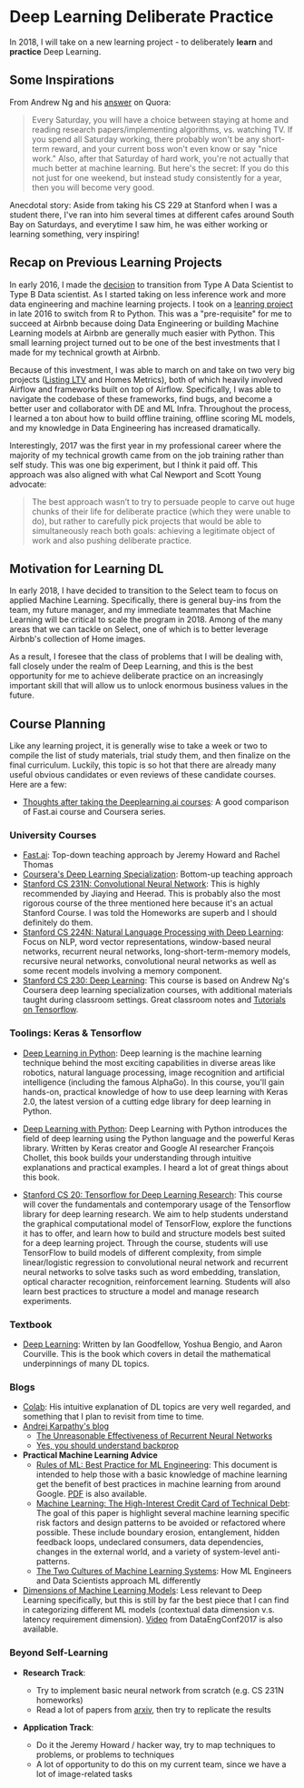 # Deep Learning Deliberate Practice

In 2018, I will take on a new learning project - to deliberately **learn** and **practice** Deep Learning.

## Some Inspirations

From Andrew Ng and his [answer](https://www.quora.com/How-should-you-start-a-career-in-Machine-Learning) on Quora:

> Every Saturday, you will have a choice between staying at home and reading research papers/implementing algorithms, vs. watching TV. If you spend all Saturday working, there probably won't be any short-term reward, and your current boss won't even know or say "nice work." Also, after that Saturday of hard work, you're not actually that much better at machine learning. But here's the secret: If you do this not just for one weekend, but instead study consistently for a year, then you will become very good.

Anecdotal story: Aside from taking his CS 229 at Stanford when I was a student there, I've ran into him several times at different cafes around South Bay on Saturdays, and everytime I saw him, he was either working or learning something, very inspiring!

## Recap on Previous Learning Projects

In early 2016, I made the [decision](https://medium.com/@rchang/advice-for-new-and-junior-data-scientists-2ab02396cf5b) to transition from Type A Data Scientist to Type B Data scientist. As I started taking on less inference work and more data engineering and machine learning projects. I took on a [leanring project](https://github.com/robert8138/python-deliberate-practice) in late 2016 to switch from R to Python. This was a "pre-requisite" for me to succeed at Airbnb because doing Data Engineering or building Machine Learning models at Airbnb are generally much easier with Python. This small learning project turned out to be one of the best investments that I made for my technical growth at Airbnb.

Because of this investment, I was able to march on and take on two very big projects ([Listing LTV](https://medium.com/airbnb-engineering/using-machine-learning-to-predict-value-of-homes-on-airbnb-9272d3d4739d) and Homes Metrics), both of which heavily involved Airflow and frameworks built on top of Airflow. Specifically, I was able to navigate the codebase of these frameworks, find bugs, and become a better user and collaborator with DE and ML Infra. Throughout the process, I learned a ton about how to build offline training, offline scoring ML models, and my knowledge in Data Engineering has increased dramatically. 

Interestingly, 2017 was the first year in my professional career where the majority of my technical growth came from on the job training rather than self study. This was one big experiment, but I think it paid off. This approach was also aligned with what Cal Newport and Scott Young advocate:

> The best approach wasn’t to try to persuade people to carve out huge chunks of their life for deliberate practice (which they were unable to do), but rather to carefully pick projects that would be able to simultaneously reach both goals: achieving a legitimate object of work and also pushing deliberate practice.

## Motivation for Learning DL

In early 2018, I have decided to transition to the Select team to focus on applied Machine Learning. Specifically, there is general buy-ins from the team, my future manager, and my immediate teammates that Machine Learning will be critical to scale the program in 2018. Among of the many areas that we can tackle on Select, one of which is to better leverage Airbnb's collection of Home images. 

As a result, I foresee that the class of problems that I will be dealing with, fall closely under the realm of Deep Learning, and this is the best opportunity for me to achieve deliberate practice on an increasingly important skill that will allow us to unlock enormous business values in the future.

## Course Planning

Like any learning project, it is generally wise to take a week or two to compile the list of study materials, trial study them, and then finalize on the final curriculum. Luckily, this topic is so hot that there are already many useful obvious candidates or even reviews of these candidate courses. Here are a few:

* [Thoughts after taking the Deeplearning.ai courses](https://towardsdatascience.com/thoughts-after-taking-the-deeplearning-ai-courses-8568f132153): A good comparison of Fast.ai course and Coursera series.

### University Courses

* [Fast.ai](http://wiki.fast.ai/index.php/Main_Page): Top-down teaching approach by Jeremy Howard and Rachel Thomas
* [Coursera's Deep Learning Specialization](https://www.coursera.org/specializations/deep-learning): Bottom-up teaching approach
* [Stanford CS 231N: Convolutional Neural Network](http://cs231n.stanford.edu/syllabus.html): This is highly recommended by Jiaying and Heerad. This is probably also the most rigorous course of the three mentioned here because it's an actual Stanford Course. I was told the Homeworks are superb and I should definitely do them.
* [Stanford CS 224N: Natural Language Processing with Deep Learning](http://web.stanford.edu/class/cs224n/): Focus on NLP, word vector representations, window-based neural networks, recurrent neural networks, long-short-term-memory models, recursive neural networks, convolutional neural networks as well as some recent models involving a memory component.
* [Stanford CS 230: Deep Learning](http://cs230.stanford.edu/syllabus.html): This course is based on Andrew Ng's Coursera deep learning specialization courses, with additional materials taught during classroom settings. Great classroom notes and [Tutorials on Tensorflow](https://cs230-stanford.github.io/).

### Toolings: Keras & Tensorflow

* [Deep Learning in Python](https://www.datacamp.com/courses/deep-learning-in-python?tap_a=5644-dce66f&tap_s=93618-a68c98): Deep learning is the machine learning technique behind the most exciting capabilities in diverse areas like robotics, natural language processing, image recognition and artificial intelligence (including the famous AlphaGo). In this course, you'll gain hands-on, practical knowledge of how to use deep learning with Keras 2.0, the latest version of a cutting edge library for deep learning in Python.

* [Deep Learning with Python](https://www.manning.com/books/deep-learning-with-python): Deep Learning with Python introduces the field of deep learning using the Python language and the powerful Keras library. Written by Keras creator and Google AI researcher François Chollet, this book builds your understanding through intuitive explanations and practical examples. I heard a lot of great things about this book.

* [Stanford CS 20: Tensorflow for Deep Learning Research](http://web.stanford.edu/class/cs20si/): This course will cover the fundamentals and contemporary usage of the Tensorflow library for deep learning research. We aim to help students understand the graphical computational model of TensorFlow, explore the functions it has to offer, and learn how to build and structure models best suited for a deep learning project. Through the course, students will use TensorFlow to build models of different complexity, from simple linear/logistic regression to convolutional neural network and recurrent neural networks to solve tasks such as word embedding, translation, optical character recognition, reinforcement learning. Students will also learn best practices to structure a model and manage research experiments.

### Textbook

* [Deep Learning](http://www.deeplearningbook.org/): Written by Ian Goodfellow, Yoshua Bengio, and Aaron Courville. This is the book which covers in detail the mathematical underpinnings of many DL topics.

### Blogs

* [Colab](http://colah.github.io/): His intuitive explanation of DL topics are very well regarded, and something that I plan to revisit from time to time.
* [Andrej Karpathy's blog](http://karpathy.github.io/)
	* [The Unreasonable Effectiveness of Recurrent Neural Networks](http://karpathy.github.io/2015/05/21/rnn-effectiveness/)
	* [Yes, you should understand backprop](https://medium.com/@karpathy/yes-you-should-understand-backprop-e2f06eab496b)
* **Practical Machine Learning Advice**
	* [Rules of ML: Best Practice for ML Engineering](https://developers.google.com/machine-learning/rules-of-ml/): This document is intended to help those with a basic knowledge of machine learning get the benefit of best practices in machine learning from around Google. [PDF]((http://martin.zinkevich.org/rules_of_ml/rules_of_ml.pdf)) is also available.
	* [Machine Learning: The High-Interest Credit Card of Technical Debt](https://static.googleusercontent.com/media/research.google.com/en//pubs/archive/43146.pdf): The goal of this paper is highlight several machine learning specific risk factors and design patterns to be avoided or refactored where possible. These include boundary erosion, entanglement, hidden feedback loops, undeclared consumers, data dependencies, changes in the external world, and a variety of system-level anti-patterns.
	* [The Two Cultures of Machine Learning Systems](https://medium.com/opendoor-labs/the-two-cultures-of-machine-learning-systems-c648db0bb4d8): How ML Engineers and Data Scientists approach ML differently
* [Dimensions of Machine Learning Models](https://www.slideshare.net/SharathRao6/lessons-from-integrating-machine-learning-models-into-data-products): Less relevant to Deep Learning specifically, but this is still by far the best piece that I can find in categorizing different ML models (contextual data dimension v.s. latency requirement dimension). [Video](https://www.youtube.com/watch?v=wG5EyHYrJGE&t=891s) from DataEngConf2017 is also available.


### Beyond Self-Learning

* **Research Track**: 
	- Try to implement basic neural network from scratch (e.g. CS 231N homeworks)
	- Read a lot of papers from [arxiv](https://arxiv.org/), then try to replicate the results

* **Application Track**:
	- Do it the Jeremy Howard / hacker way, try to map techniques to problems, or problems to techniques
	- A lot of opportunity to do this on my current team, since we have a lot of image-related tasks